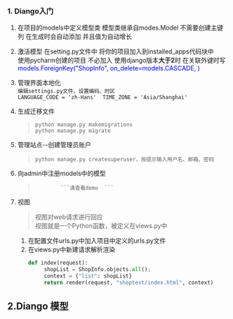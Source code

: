 ### 1. Diango入门

1. 在项目的models中定义模型类  模型类继承自modes.Model 
  不需要创建主键列  在生成时会自动添加 并且值为自动增长
  
2. 激活模型  在setting.py文件中 将你的项目加入到installed_apps代码块中   
 使用pycharm创建的项目 不必加入  使用django版本**大于2**时 在关联外键时写<label style="color:blue"> 
 models.ForeignKey("ShopInfo", on_delete=models.CASCADE, )</label>
 
3. 管理界面本地化   
    ```编辑settings.py文件，设置编码、时区```  
    ```LANGUAGE_CODE = 'zh-Hans'  TIME_ZONE = 'Asia/Shanghai' ```  
4. 生成迁移文件  
    >  ```python manage.py makemigrations ```  
      ```python manage.py migrate   ```  
      
5. 管理站点--创建管理员账户    
   >```python manage.py createsuperuser，按提示输入用户名、邮箱、密码```  
6. 向admin中注册models中的模型  
   >             ```请查看demo  ```
    
7. 视图  
     >  视图对web请求进行回应 <br> 视图就是一个Python函数，被定义在views.py中  
   
      1. 在配置文件urls.py中加入项目中定义的urls.py文件
      2. 在views.py中新建请求解析渲染  
           ```python
         def index(request):
                shopList = ShopInfo.objects.all();
                context = {"list": shopList}
                return render(request, "shoptest/index.html", context)
            ``` 
## 2.Diango 模型
    
       
            
            
        

   
    
   
     
    
        
  